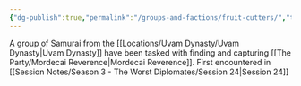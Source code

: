 ```yaml
---
{"dg-publish":true,"permalink":"/groups-and-factions/fruit-cutters/","tags":["Groups"],"noteIcon":"","created":"2024-11-22T17:28:56.196+00:00","updated":"2024-12-31T21:58:53.915+00:00"}
---
```


A group of Samurai from the [[Locations/Uvam Dynasty/Uvam Dynasty\|Uvam Dynasty]] have been tasked with finding and capturing [[The Party/Mordecai Reverence\|Mordecai Reverence]]. First encountered in [[Session Notes/Season 3 - The Worst Diplomates/Session 24\|Session 24]]
